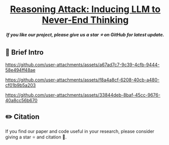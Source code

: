<h1 align="center"> <a href="">Reasoning Attack: Inducing LLM to Never-End Thinking</a></h1>
<h5 align="center"> If you like our project, please give us a star ⭐ on GitHub for latest update.  </h5>


## 🤗 Brief Intro

https://github.com/user-attachments/assets/a67ad7c7-9c39-4cfb-9444-58e494ff48ae

https://github.com/user-attachments/assets/f8a4a8cf-6208-40cb-a480-cf01b9b5a203

https://github.com/user-attachments/assets/33844deb-8baf-45cc-9676-40a8cc56b670

## ✏️ Citation
If you find our paper and code useful in your research, please consider giving a star :star: and citation :pencil:.

```BibTeX

```
